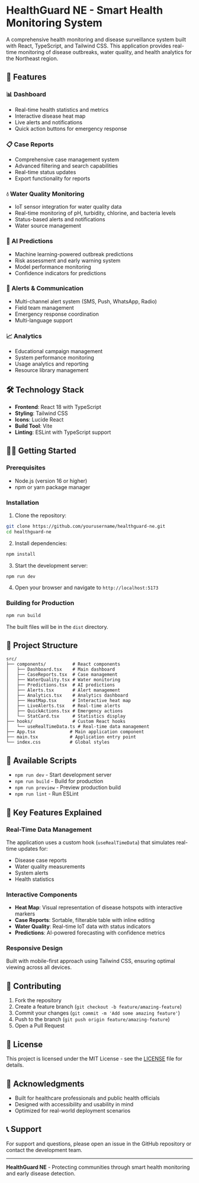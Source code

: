 # HealthGuard NE - Smart Health Monitoring System

A comprehensive health monitoring and disease surveillance system built with React, TypeScript, and Tailwind CSS. This application provides real-time monitoring of disease outbreaks, water quality, and health analytics for the Northeast region.

## 🚀 Features

### 📊 Dashboard
- Real-time health statistics and metrics
- Interactive disease heat map
- Live alerts and notifications
- Quick action buttons for emergency response

### 📋 Case Reports
- Comprehensive case management system
- Advanced filtering and search capabilities
- Real-time status updates
- Export functionality for reports

### 💧 Water Quality Monitoring
- IoT sensor integration for water quality data
- Real-time monitoring of pH, turbidity, chlorine, and bacteria levels
- Status-based alerts and notifications
- Water source management

### 🤖 AI Predictions
- Machine learning-powered outbreak predictions
- Risk assessment and early warning system
- Model performance monitoring
- Confidence indicators for predictions

### 🚨 Alerts & Communication
- Multi-channel alert system (SMS, Push, WhatsApp, Radio)
- Field team management
- Emergency response coordination
- Multi-language support

### 📈 Analytics
- Educational campaign management
- System performance monitoring
- Usage analytics and reporting
- Resource library management

## 🛠️ Technology Stack

- **Frontend**: React 18 with TypeScript
- **Styling**: Tailwind CSS
- **Icons**: Lucide React
- **Build Tool**: Vite
- **Linting**: ESLint with TypeScript support

## 🏃‍♂️ Getting Started

### Prerequisites
- Node.js (version 16 or higher)
- npm or yarn package manager

### Installation

1. Clone the repository:
```bash
git clone https://github.com/yourusername/healthguard-ne.git
cd healthguard-ne
```

2. Install dependencies:
```bash
npm install
```

3. Start the development server:
```bash
npm run dev
```

4. Open your browser and navigate to `http://localhost:5173`

### Building for Production

```bash
npm run build
```

The built files will be in the `dist` directory.

## 📁 Project Structure

```
src/
├── components/          # React components
│   ├── Dashboard.tsx    # Main dashboard
│   ├── CaseReports.tsx  # Case management
│   ├── WaterQuality.tsx # Water monitoring
│   ├── Predictions.tsx  # AI predictions
│   ├── Alerts.tsx       # Alert management
│   ├── Analytics.tsx    # Analytics dashboard
│   ├── HeatMap.tsx      # Interactive heat map
│   ├── LiveAlerts.tsx   # Real-time alerts
│   ├── QuickActions.tsx # Emergency actions
│   └── StatCard.tsx     # Statistics display
├── hooks/               # Custom React hooks
│   └── useRealTimeData.ts # Real-time data management
├── App.tsx             # Main application component
├── main.tsx            # Application entry point
└── index.css           # Global styles
```

## 🔧 Available Scripts

- `npm run dev` - Start development server
- `npm run build` - Build for production
- `npm run preview` - Preview production build
- `npm run lint` - Run ESLint

## 🌟 Key Features Explained

### Real-Time Data Management
The application uses a custom hook (`useRealTimeData`) that simulates real-time updates for:
- Disease case reports
- Water quality measurements
- System alerts
- Health statistics

### Interactive Components
- **Heat Map**: Visual representation of disease hotspots with interactive markers
- **Case Reports**: Sortable, filterable table with inline editing
- **Water Quality**: Real-time IoT data with status indicators
- **Predictions**: AI-powered forecasting with confidence metrics

### Responsive Design
Built with mobile-first approach using Tailwind CSS, ensuring optimal viewing across all devices.

## 🤝 Contributing

1. Fork the repository
2. Create a feature branch (`git checkout -b feature/amazing-feature`)
3. Commit your changes (`git commit -m 'Add some amazing feature'`)
4. Push to the branch (`git push origin feature/amazing-feature`)
5. Open a Pull Request

## 📄 License

This project is licensed under the MIT License - see the [LICENSE](LICENSE) file for details.

## 🙏 Acknowledgments

- Built for healthcare professionals and public health officials
- Designed with accessibility and usability in mind
- Optimized for real-world deployment scenarios

## 📞 Support

For support and questions, please open an issue in the GitHub repository or contact the development team.

---

**HealthGuard NE** - Protecting communities through smart health monitoring and early disease detection.